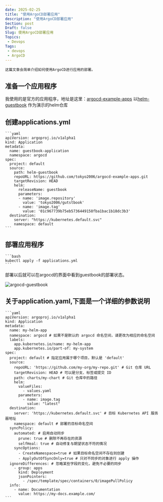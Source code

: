 ```yaml
---
date: 2025-02-25
title: "使用ArgoCD部署应用"
description: "使用ArgoCD部署应用"
Section: post
Draft: false
Slug: 使用ArgoCD部署应用
Topics:
 - Devops
Tags:
 - devops
 - ArgoCD
---
```

    这篇文章会简单介绍如何使用ArgoCD进行应用的部署。
<!--more-->
## 准备一个应用程序

我使用的是官方的应用程序，地址是这里：[argocd-example-apps](https://github.com/tokyo2006/argocd-example-apps)
以[helm-guestbook](https://github.com/tokyo2006/argocd-example-apps/tree/master/helm-guestbook "helm-guestbook") 作为演示的helm仓库

## 创建applications.yml

    ```yaml
    apiVersion: argoproj.io/v1alpha1
    kind: Application
    metadata:
      name: guestbook-application
      namespace: argocd
    spec:
      project: default
      source:
        path: helm-guestbook
        repoURL: https://github.com/tokyo2006/argocd-example-apps.git
        targetRevision: HEAD
        helm:
          releaseName: guestbook
          parameters:
          - name: 'image.repository'
            value: 'tokyo2006/gutstbook'
          - name: 'image.tag'
            value: '01c967739b75eb5736449158fba1bac1b18dc3b3'
      destination:
        server: "https://kubernetes.default.svc"
        namespace: default
    ```

## 部署应用程序

    ```bash
    kubectl apply -f applications.yml
    ```

部署以后就可以在argocd的界面中看到guestbook的部署状态。

![argocd-guestbook](https://res.cloudinary.com/xinta/image/upload/v1740624363/blogimage/argocd_application.jpg)

## 关于application.yaml,下面是一个详细的参数说明

    ```yaml
    apiVersion: argoproj.io/v1alpha1
    kind: Application
    metadata:
      name: my-helm-app
      namespace: argocd # 如果不是默认的 argocd 命名空间，请更改为相应的命名空间
      labels:
        app.kubernetes.io/name: my-helm-app
        app.kubernetes.io/part-of: my-system
    spec:
      project: default # 指定应用属于哪个项目，默认是 'default'
      source:
        repoURL: 'https://github.com/my-org/my-repo.git' # Git 仓库 URL
        targetRevision: HEAD # 可以是分支、标签或提交 ID
        path: charts/my-chart # Git 仓库中的路径
        helm:
          valueFiles:
            - values.yaml
          parameters:
            - name: image.tag
              value: "latest"
      destination:
        server: 'https://kubernetes.default.svc' # 目标 Kubernetes API 服务器地址
        namespace: default # 部署的目标命名空间
      syncPolicy:
        automated: # 启用自动同步
          prune: true # 删除不再存在的资源
          selfHeal: true # 自动修复与期望状态不符的情况
        syncOptions:
          - CreateNamespace=true # 如果目标命名空间不存在则创建
          - ApplyOutOfSyncOnly=true # 只对不同步的对象进行 apply 操作
      ignoreDifferences: # 忽略某些字段的变化，避免不必要的同步
        - group: apps
          kind: Deployment
          jsonPointers:
            - /spec/template/spec/containers/0/imagePullPolicy
      info:
        - name: Documentation
          value: https://my-docs.example.com/
    ```

